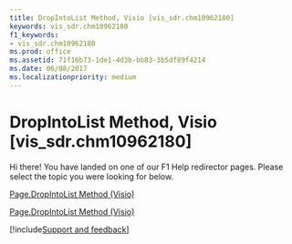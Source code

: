 ```yaml
---
title: DropIntoList Method, Visio [vis_sdr.chm10962180]
keywords: vis_sdr.chm10962180
f1_keywords:
- vis_sdr.chm10962180
ms.prod: office
ms.assetid: 71f16b73-1de1-4d3b-bb83-3b5df89f4214
ms.date: 06/08/2017
ms.localizationpriority: medium
---
```



# DropIntoList Method, Visio [vis_sdr.chm10962180]

Hi there! You have landed on one of our F1 Help redirector pages. Please select the topic you were looking for below.

[Page.DropIntoList Method (Visio)](https://msdn.microsoft.com/library/877506b8-3131-47af-3a7e-48a1b8aefa2b.aspx)

[Page.DropIntoList Method (Visio)](https://msdn.microsoft.com/library/fcefca11-d64b-9f95-a00e-bf9968d26267%28Office.15%29.aspx)

[!include[Support and feedback](~/includes/feedback-boilerplate.md)]